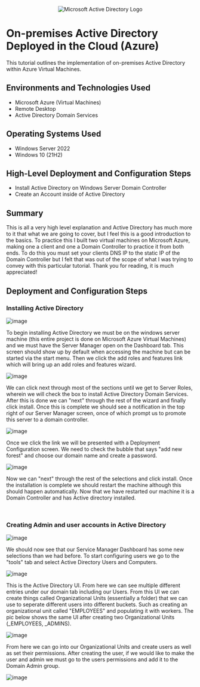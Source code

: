 <p align="center">
<img src="https://i.imgur.com/pU5A58S.png" alt="Microsoft Active Directory Logo"/>
</p>

<h1>On-premises Active Directory Deployed in the Cloud (Azure)</h1>
This tutorial outlines the implementation of on-premises Active Directory within Azure Virtual Machines.<br />


<h2>Environments and Technologies Used</h2>

- Microsoft Azure (Virtual Machines)
- Remote Desktop
- Active Directory Domain Services

<h2>Operating Systems Used </h2>

- Windows Server 2022
- Windows 10 (21H2)

<h2>High-Level Deployment and Configuration Steps</h2>

- Install Active Directory on Windows Server Domain Controller
- Create an Account inside of Active Directory

<h2>Summary</h2>
<p>
  This is all a very high level explanation and Active Directory has much more to it that what we are going to cover, but I feel this is a good introduction to the basics. To practice this I built two virtual machines on Microsoft Azure, making one a client and one a Domain Controller to practice it from both ends. To do this you must set your clients DNS IP to the static IP of the Domain Controller but I felt that was out of the scope of what I was trying to convey with this particular tutorial. Thank you for reading, it is much appreciated!
</p>


<h2>Deployment and Configuration Steps</h2>

<h3>Installing Active Directory</h3>

![image](https://github.com/GavinInSpace/ConfigActiveDirectory/assets/153689700/2287a2f7-8ad0-4da9-b6ae-078512ebac92)

<p>
  To begin installing Active Directory we must be on the windows server machine (this entire project is done on Microsoft Azure Virtual Machines) and we must have the Server Manager open on the Dashboard tab. This screen should show up by default when accessing the machine but can be started via the start menu. Then we click the add roles and features link which will bring up an add roles and features wizard. 

  ![image](https://github.com/GavinInSpace/ConfigActiveDirectory/assets/153689700/fc87e835-293f-48e4-b782-7ff7e3e196b7)

  We can click next through most of the sections until we get to Server Roles, wherein we will check the box to install Active Directory Domain Services. After this is done we can "next" through the rest of the wizard and finally click install. Once this is complete we should see a notification in the top right of our Server Manager screen, once of which prompt us to promote this server to a domain controller.

  ![image](https://github.com/GavinInSpace/ConfigActiveDirectory/assets/153689700/adc8e585-3f8a-44eb-a14e-279d4e677bbf)
  
  Once we click the link we will be presented with a Deployment Configuration screen. We need to check the bubble that says "add new forest" and choose our domain name and create a password.

 ![image](https://github.com/GavinInSpace/ConfigActiveDirectory/assets/153689700/044288ae-27e1-451f-8866-0694a29ee2ce)
 
  Now we can "next" through the rest of the selections and click install. Once the installation is complete we should restart the machine although this should happen automatically. Now that we have restarted our machine it is a Domain Controller and has Active directory installed.
</p>
<br />

<h3>Creating Admin and user accounts in Active Directory</h3>

![image](https://github.com/GavinInSpace/ConfigActiveDirectory/assets/153689700/3405c1d4-f74f-48c3-b911-c02e425f264f)

<p>
  We should now see that our Service Manager Dashboard has some new selections than we had before. To start configuring users we go to the "tools" tab and select Active Directory Users and Computers.

![image](https://github.com/GavinInSpace/ConfigActiveDirectory/assets/153689700/b647a0ed-2035-451b-a455-13fdbb342189)

  This is the Active Directory UI. From here we can see multiple different entries under our domain tab including our Users. From this UI we can create things called Organizational Units (essentially a folder) that we can use to seperate different users into different buckets. Such as creating an organizational unit called "EMPLOYEES" and populating it with workers. The pic below shows the same UI after creating two Organizational Units (_EMPLOYEES, _ADMINS).

![image](https://github.com/GavinInSpace/ConfigActiveDirectory/assets/153689700/72b51a1d-1fe9-493e-a855-b3e3cc661bda)

   From here we can go into our Organizational Units and create users as well as set their permissions. After creating the user, if we would like to make the user and admin we must go to the users permissions and add it to the Domain Admin group.

![image](https://github.com/GavinInSpace/ConfigActiveDirectory/assets/153689700/3561f3bc-e426-47c0-a2de-79cdb2cdb3f0)

     
</p>
<br />
